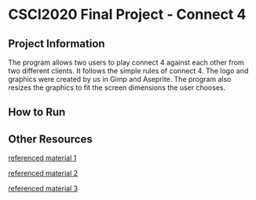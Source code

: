 # CSCI2020 Final Project - Connect 4

## Project Information
The program allows two users to play connect 4 against each other from two different clients. It follows the simple rules of connect 4. The logo and graphics were created by us in Gimp and Aseprite. The program also resizes the graphics to fit the screen dimensions the user chooses.  

## How to Run


## Other Resources
[referenced material 1](https://stackoverflow.com/questions/1842734/how-to-asynchronously-call-a-method-in-java)

[referenced material 2](https://gyawaliamit.medium.com/multi-client-chat-server-using-sockets-and-threads-in-java-2d0b64cad4a7)

[referenced material 3](https://stackoverflow.com/questions/32770321/connect-4-check-for-a-win-algorithm)
